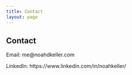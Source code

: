 ```yaml
---
title: Contact
layout: page
---
```


<h2>Contact</h2>
<p>Email: me@noahdkeller.com</p>
<p>LinkedIn: https://www.linkedin.com/in/noahkeller/</p>
